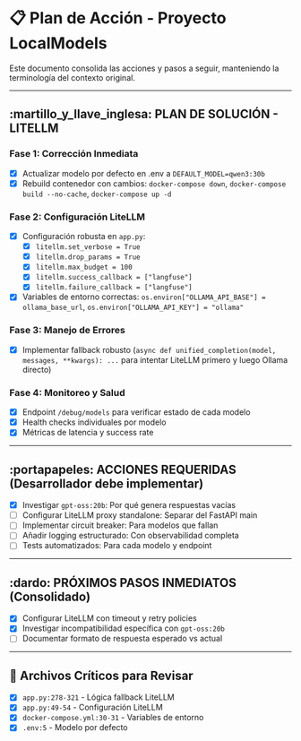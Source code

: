# :clipboard: Plan de Acción - Proyecto LocalModels

Este documento consolida las acciones y pasos a seguir, manteniendo la terminología del contexto original.

---

## :martillo_y_llave_inglesa: PLAN DE SOLUCIÓN - LITELLM

### Fase 1: Corrección Inmediata
- [x] Actualizar modelo por defecto en .env a `DEFAULT_MODEL=qwen3:30b`
- [x] Rebuild contenedor con cambios: `docker-compose down`, `docker-compose build --no-cache`, `docker-compose up -d`

### Fase 2: Configuración LiteLLM
- [x] Configuración robusta en `app.py`:
    - [x] `litellm.set_verbose = True`
    - [x] `litellm.drop_params = True`
    - [x] `litellm.max_budget = 100`
    - [x] `litellm.success_callback = ["langfuse"]`
    - [x] `litellm.failure_callback = ["langfuse"]`
- [x] Variables de entorno correctas: `os.environ["OLLAMA_API_BASE"] = ollama_base_url`, `os.environ["OLLAMA_API_KEY"] = "ollama"`

### Fase 3: Manejo de Errores
- [x] Implementar fallback robusto (`async def unified_completion(model, messages, **kwargs): ...` para intentar LiteLLM primero y luego Ollama directo)

### Fase 4: Monitoreo y Salud
- [x] Endpoint `/debug/models` para verificar estado de cada modelo
- [x] Health checks individuales por modelo
- [x] Métricas de latencia y success rate

---

## :portapapeles: ACCIONES REQUERIDAS (Desarrollador debe implementar)

- [x] Investigar `gpt-oss:20b`: Por qué genera respuestas vacías
- [ ] Configurar LiteLLM proxy standalone: Separar del FastAPI main
- [ ] Implementar circuit breaker: Para modelos que fallan
- [ ] Añadir logging estructurado: Con observabilidad completa
- [ ] Tests automatizados: Para cada modelo y endpoint

---

## :dardo: PRÓXIMOS PASOS INMEDIATOS (Consolidado)

- [x] Configurar LiteLLM con timeout y retry policies
- [x] Investigar incompatibilidad específica con `gpt-oss:20b`
- [ ] Documentar formato de respuesta esperado vs actual

---

## :mag_right: Archivos Críticos para Revisar

- [x] `app.py:278-321` - Lógica fallback LiteLLM
- [x] `app.py:49-54` - Configuración LiteLLM
- [x] `docker-compose.yml:30-31` - Variables de entorno
- [x] `.env:5` - Modelo por defecto
